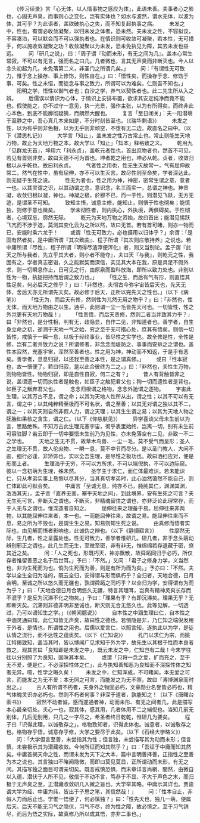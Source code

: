 <!-- { "loadSidebar": true } -->
　　《传习续录》言「心无体，以人情事物之感应为体」，此语未善。夫事者心之影也，心固无声臭，而事则心之变化，岂有实体也？如水与波然，谓水无体，以波为体，其可乎？为此语者，盖欲破执心之失，而不知复起执事之病。
　　未发之中，性也，有谓必收敛凝聚，以归未发之体者，恐未然。夫未发之性，不容拟议，不容凑泊，可以默会而不可以强执者也。在情识则可收敛可凝聚，若本性，无可措手，何以施收敛凝聚之功？收敛凝聚以为未发，恐未免执见为障，其去未发也益远。
　　问「研几之说」，曰：「周子谓『动而未形，有无之间为几』。盖本心常生常寂，不可以有无言，强而名之曰几。几者微也，言其无声臭而非断灭也。今人以念头初起为几，未免落第二义，非圣门之所谓几矣。」
　　问：「有谓性无可致力，惟于念上操存、事上修饬，则性自在。」曰：「悟性矣，而操存于念、修饬于事，可矣。性之未悟，而徒念与事之致力，所谓可以为难矣，仁则吾不知也。」
　　阳明之学，悟性以御气者也；白沙之学，养气以契性者也。此二先生所从入之辨。
　　后儒误以情识为心体，于情识上安排布置，欲求其安定纯净而竟不能也。假使能之，亦不过守一意见，执一光景，强作主张，以为有所得矣，而终非此心本色，到底不能廓彻疑猜，而朗然大醒也。
　　复言「至日闭关」：夫一阳潜萌于至静之中，吾心真几本来如是，不分时刻皆至也。（《瑞华剩语》）
　　未发之性，以为有乎则非色相，以为无乎则非顽空，不堕有无二边，故直名之曰中。（以下《潜思札记》）
　　大学言「知止」，盖未发之性万古常止也。常止则能生天地万物，故止为天地万物之本。故大学以「知止」「知本」释格致之义。
　　乾用九「见群龙无首」，坤用六「利永贞」，盖乾元者性也，首出庶物者也，然首不可见，若见有首则非矣，故曰天德不可为首也。坤者乾之用也，坤必从乾。贞者，收敛归根以从乎乾也，故曰利永贞。
　　气者性之用也，性无生灭故常一，气有屈伸故常二，然气在性中，虽有屈伸，亦不可以生灭言。故尽性则至命矣，学者深达此，则无疑于生死之说。
　　性无为者也，性之用为神，神密，密常生谓之意，意者一也。以其灵谓之识，以其动谓之念，意识念，名三而实一，总谓之神也。神贵凝，收敛归根以凝，神也。神凝之极，於穆不已，而一于性，则潜见飞跃，无方无迹，是谓圣不可知。
　　致知主悟，诚意主修，能知止，则悟于性也彻矣；能慎独，则修于意也微矣。
　　学未彻性者，则内执心，外执境，两俱碍矣。于性彻者，心境双忘，廓然无际。
　　乾元为天地万物之资始，故曰首出；能潜见惕跃飞亢而不涉于迹，莫测其变化云为之所以然，故曰无首。若有首可睹，则亦一物而已，安能时乘六龙乎！
　　或谓「性无可致力，必也摄用以归体乎？」余谓：「是固有然者矣，是中庸所谓『其次致曲』、程子所谓『其次则庄敬持养』之说也。若中庸所谓『尽性』、程子所谓『明得尽渣滓便浑化』者，则又当别论。孟子谓『此天之所与我者，先立乎其大者，则小者不能夺』，夫曰天『与我』，则乾元之性，我固有之，学者真志密诣，久之能默契而深信，实见其大本在我，原是具足不假外求，则一切瞬息作止，日可见之行，由原泉而盈科放海，即所以致力处也。非别以性为一物，执捉把持而后谓之致力也。」
　　「性之生，而后有气有形，则直悟其性足矣，何必后天之修乎？」曰：「非然也，夫彻古今弥宇宙皆后天也，先天无体，舍后天亦无所谓先天矣。故必修于后天，正所以完先天之性也。」（以下《病笔》）
　　「性无为，而后天有修，然则性为兀然无用之物乎？」曰：「非然也，性无体，而天地万物由之以生。通乎，此则谓一尘一毛皆先天可也。一切皆性，性之外岂更有天地万物哉！」
　　「性贵悟，而后天贵修，然则二者当并致其力乎？」曰「非然也，是分性相，判有无，歧隐显，自作二见，非知道者也。善学者，自生身立命之初，逆溯于天地一气之始，穷之至于无可措心处，庶其有悟矣。则信一切皆性，戒慎于一瞬一息，以极于经纶事业，皆尽性之实学也。故全修是性，全性是修，岂有二者并致力之说？所谓修者，非念念而堤防之、事事而安排之之谓也。盖性本寂然，充塞宇宙，浑然至善者也。性之用为神，神动而不知返，于是乎有恶矣。善学者，息息归寂，以还我至善之本性，是之谓真修。」
　　或曰「性本寂也，故一悟便了。若曰归寂，是以此合彼终为二之。」曰：「非然也，夫性生万物，则物物皆性。物物归寂，即是自性自寂，何二之有？」
　　昔人有背触皆非之说，盖谓遗一切而执性者是触也，如臣子之触犯君父也；狥一切而遗性者是背也，如臣子之叛弃君父也。
　　念念归根谓之格物，念念外驰谓之逐物。
　　宇宙此生理，以其万古不息，谓之命；以其为天地人性所从出，谓之性；以其不可以有无言，谓之中；以其纯粹精至极而不可名状，谓之至善；以其无对谓之独以其不二，谓之一；以其天则自然非假人力，谓之天理；以其生生谓之易；以其为天地人物之胚胎如果核之含生，谓之仁。（以下《仰慈肤见》）
　　异学喜谈父母未生前以为言，思路绝殊。不知万古此生理充塞宇宙，彻乎表里始终，岂离一切，别有未生前可容驻脚？若云即于一切中要悟未生前乃为见性，亦未免落空有二见，非致一不二之学也。
　　天地之生无不贯，故草木鸟兽、一尘一毛，莫不受气而呈形；圣人之生理无不贯，故人伦庶物、一瞬一息，莫不中节而尽分。是以圣门教人，大闲不逾，细行必谨，非矫饰也，实以全吾生理，是尽性之极功也。故曰洒扫应对，便是形而上者。
　　生理浩乎无穷，不可以方所求，不可以端倪执，不可以边际窥。彼以一念初萌为生理，殊未然。
　　圣学主于求仁，而仁体最难识。若未能识仁，只从孝弟实事上恳恻以尽其分，当其真切孝弟时，此心油然蔼然不能自己，则仁体即此可默会矣。
　　中庸言「至诚无息，纯亦不已，肫肫其仁，渊渊其渊，浩浩其天」，孟子言「直养无害，塞乎天地之间」，到此境界，安有生死之可言？夫无生死可言，非断灭之谓也。不断灭，非精魂留住之谓也，亦非泛论此理常存，而于人无与之谓也，惟深造者自知之。
　　屈伸往来之理备于易。屈伸往来非两物，以其能屈伸往来者，本一也。一而能屈伸往来，故谓之易。能屈伸往来而不息，易之所为不毁也，是谓生生之易。知易则知生死之说。
　　由真修而悟者实际也，由见解而悟者影响也，此诚伪之辨也。（以下《静摄寤言》）
　　性廓然无际，生几者，性之呈露处也。性无可致力，善学者惟研几。研几者，非于念头萌动辨别邪正之谓也，此几生而无生，至微至密，非有非无，惟绵绵若存退藏于密，庶其近之矣。
　　问：「人之死也，形既朽灭，神亦飘散，故舜跖同归于必朽，所仅存者惟留善恶之名于后世耳。」予曰：「不然。」又问：「君子之修身力学，义当然也，非为生死而为也。倘为生死而为善，则是有所为而为矣。」予亦曰：「不然。夫学以全生全归为准的，既云全归，安得谓与形而俱朽乎？全归者，天地合德，日月合明，至诚之所以悠久而无疆也，孰谓舜跖之同朽乎？以全归为学，安得谓有为而为乎？」曰：「天地合德日月合明悠久无疆，特言其理耳，岂真有精神灵爽长存而不泯乎？是反为沉滞不化之物矣。」予曰：「理果有乎？有即沉滞矣。理果无乎？无即断灭矣。沉滞则非德非明非至诚也，断灭则无合无悠久也。此等见解，一切透过，乃可以语知生之学。」（《朝闻臆说》）
　　自本性之中涵生理曰仁，自本性之中涵灵通曰知，此仁知皆无声臭，故曰性之德也。若恻隐是非，乃仁知之端倪发用于外者，是情也，所谓性之用也。后儒以爱言仁，以照言知，遂执此以为学，是徒认情之流行，而不达性之蕴奥矣。（以下《仁知说》）
　　孔门以求仁为宗，而姚江特揭致知，盖当其时，皆以博闻广见求知于外为学，故先生以其根于性而本良者救之。观其言曰「良知即是未发之中」，既云未发之中，仁知岂有二哉！今末学往往以分别照了为良知，固昩其本矣。
　　或谓「只将一念之爱，扩而充之，至于无不爱，便是仁，不必深探性体之仁」，此与执知善知恶为良知而不深探性体之知者无异。噫，性学之晦久矣！
　　未发之中，仁知浑成，不可睹闻。本无爱之可言，而能发之为无不爱；本无照之可言，而能发之为无不照，故曰「溥博渊泉而时出之。」
　　古人有所谓不朽者，夫身外之物固必朽，文章勋业名誉皆必朽也，精气体魄灵识亦必朽也。然则不朽者何事？非深于道者，孰能知之！（以下《唐曙台索书》）
　　寂然不动者诚，感而遂通者神，动而未形、有无之间者几，此是描写本心最亲切处。夫心一也，寂其体，感其用，几者体用不二之端倪也。当知几前无别体，几后无别用，只几之一字尽之，希圣者终日乾乾，惟研几为要矣。
　　程子曰「识得此理，以诚敬存之」。格物致知者，识得此体也。诚意者，以诚敬存之也。格物存乎悟，诚意存乎修，大学之要尽于此矣。（以下《石经大学略义》）
　　问：「大学但言至善，未尝指其为性；但言独，未尝描写其为动而未形；但言慎，未尝极示其为潜藏收敛。今何所征而知其然乎？」曰：「吾征于中庸而知其然矣。中庸首揭天命之性，而谓未发为天下之大本，篇中言明善择善，正指性之至善为本之说也。其言独曰不睹闻隐微，而即曰莫见莫显，正所谓动而未形，有无之间。其描写独之面目可谓亲切矣。既言戒慎恐惧，而末章详言尚絅、闇然，由微自以入德，潜伏于人所不见，敬信于不动不言，笃恭于不显，不大于声色之末，而归极于无声臭之至，正潜藏收敛研几入微之旨也。大学举其略，中庸示其详也。贾逵谓大学为经、中庸为纬，皆出于子思之笔，其信然哉！」
　　问：「性本自止，非假人力而后止也。学惟一悟便了，何必慎独？」曰：「性先天也，独几一萌，便属后天。后天不能无习气之隐伏，习气不尽，终为性之障，故必慎之。至于习气销尽，而后为悟之实际，故真修乃所以成其悟，亦非二事也。」
